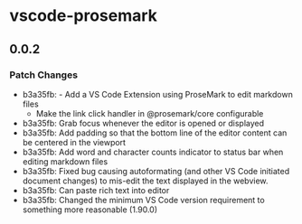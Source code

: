 # vscode-prosemark

## 0.0.2

### Patch Changes

- b3a35fb: - Add a VS Code Extension using ProseMark to edit markdown files
  - Make the link click handler in @prosemark/core configurable
- b3a35fb: Grab focus whenever the editor is opened or displayed
- b3a35fb: Add padding so that the bottom line of the editor content can be centered in the viewport
- b3a35fb: Add word and character counts indicator to status bar when editing markdown files
- b3a35fb: Fixed bug causing autoformating (and other VS Code initiated document changes) to mis-edit the text displayed in the webview.
- b3a35fb: Can paste rich text into editor
- b3a35fb: Changed the minimum VS Code version requirement to something more reasonable (1.90.0)

